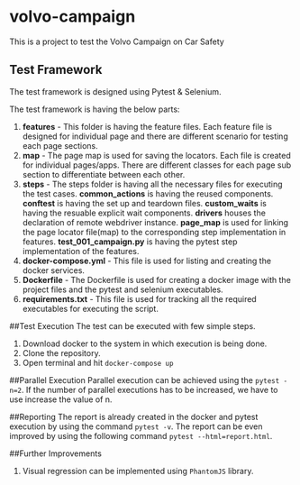# volvo-campaign
This is a project to test the Volvo Campaign on Car Safety

## Test Framework
The test framework is designed using Pytest & Selenium. 

The test framework is having the below parts:
1. **features** - This folder is having the feature files. Each feature file is designed for individual page and there are different scenario for testing each page sections.
2. **map** - The page map is used for saving the locators. Each file is created for individual pages/apps. There are different classes for each page sub section to differentiate between each other.
3. **steps** - The steps folder is having all the necessary files for executing the test cases. **common_actions** is having the reused components. **conftest** is having the set up and teardown files. **custom_waits** is having the resuable explicit wait components. **drivers** houses the declaration of remote webdriver instance. **page_map** is used for linking the page locator file(map) to the corresponding step implementation in features. **test_001_campaign.py** is having the pytest step implementation of the features.
4. **docker-compose.yml** - This file is used for listing and creating the docker services.
5. **Dockerfile** - The Dockerfile is used for creating a docker image with the project files and the pytest and selenium executables.
6. **requirements.txt** - This file is used for tracking all the required executables for executing the script.

##Test Execution
The test can be executed with few simple steps.
1. Download docker to the system in which execution is being done.
2. Clone the repository.
3. Open terminal and hit `docker-compose up`

##Parallel Execution
Parallel execution can be achieved using the `pytest -n=2`.
If the number of parallel executions has to be increased, we have to use increase the value of n.

##Reporting
The report is already created in the docker and pytest execution by using the command `pytest -v`.
The report can be even improved by using the following command `pytest --html=report.html`.

##Further Improvements
1. Visual regression can be implemented using `PhantomJS` library.